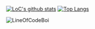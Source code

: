 [![LoC's github stats](https://github-readme-stats.vercel.app/api?username=LineOfCodeboi&theme=dark)](https://github.com/LineOfCodeboi)
[![Top Langs](https://github-readme-stats.vercel.app/api/top-langs/?username=LineOfCodeboi&theme=dark)](https://github.com/LineOfCodeboi)
<p> <img src="https://komarev.com/ghpvc/?username=LineOfCodeboi&color=8E64D0" alt="LineOfCodeBoi" />
